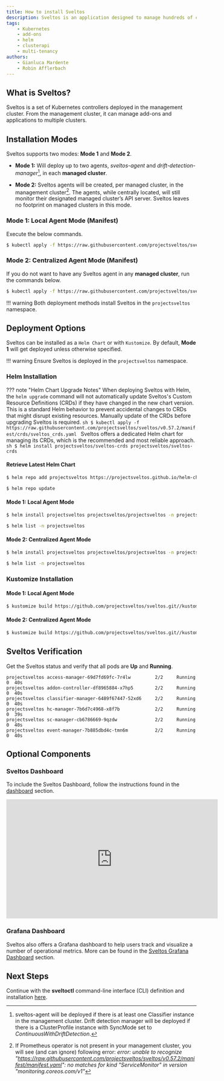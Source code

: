 ```yaml
---
title: How to install Sveltos
description: Sveltos is an application designed to manage hundreds of clusters by providing declarative cluster APIs. Learn here how to install Sveltos.
tags:
    - Kubernetes
    - add-ons
    - helm
    - clusterapi
    - multi-tenancy
authors:
    - Gianluca Mardente
    - Robin Afflerbach
---
```


## What is Sveltos?

Sveltos is a set of Kubernetes controllers deployed in the management cluster. From the management cluster, it can manage add-ons and applications to multiple clusters.

## Installation Modes

Sveltos supports two modes: **Mode 1** and **Mode 2**.

- **Mode 1:** Will deploy up to two agents, *sveltos-agent* and *drift-detection-manager*[^1], in each **managed cluster**.

- **Mode 2:** Sveltos agents will be created, per managed cluster, in the management cluster[^2]. The agents, while centrally located, will still monitor their designated managed cluster’s API server. Sveltos leaves no footprint on managed clusters in this mode.

### Mode 1: Local Agent Mode (Manifest)

Execute the below commands.

```sh
$ kubectl apply -f https://raw.githubusercontent.com/projectsveltos/sveltos/v0.57.2/manifest/manifest.yaml
```

### Mode 2: Centralized Agent Mode (Manifest)

If you do not want to have any Sveltos agent in any **managed cluster**, run the commands below.

```sh
$ kubectl apply -f https://raw.githubusercontent.com/projectsveltos/sveltos/v0.57.2/manifest/agents_in_mgmt_cluster_manifest.yaml
```

!!! warning
    Both deployment methods install Sveltos in the `projectsveltos` namespace.

## Deployment Options

Sveltos can be installed as a `Helm Chart` or with `Kustomize`. By default, **Mode 1** will get deployed unless otherwise specified.

!!! warning
    Ensure Sveltos is deployed in the `projectsveltos` namespace.

### Helm Installation

??? note "Helm Chart Upgrade Notes"
    When deploying Sveltos with Helm, the `helm upgrade` command will not automatically update Sveltos's Custom Resource Definitions (CRDs) if they have changed in the new chart version. This is a standard Helm behavior to prevent accidental changes to CRDs that might disrupt existing resources. Manually update of the CRDs before upgrading Sveltos is required.
    ```sh
    $ kubectl apply -f https://raw.githubusercontent.com/projectsveltos/sveltos/v0.57.2/manifest/crds/sveltos_crds.yaml
    ```
    Sveltos offers a dedicated Helm chart for managing its CRDs, which is the recommended and most reliable approach.
    ```sh
    $ helm install projectsveltos/sveltos-crds projectsveltos/sveltos-crds
    ```
#### Retrieve Latest Helm Chart

```sh
$ helm repo add projectsveltos https://projectsveltos.github.io/helm-charts

$ helm repo update
```

#### Mode 1: Local Agent Mode

```sh
$ helm install projectsveltos projectsveltos/projectsveltos -n projectsveltos --create-namespace

$ helm list -n projectsveltos
```

#### Mode 2: Centralized Agent Mode

```sh
$ helm install projectsveltos projectsveltos/projectsveltos -n projectsveltos --create-namespace --set agent.managementCluster=true

$ helm list -n projectsveltos
```

### Kustomize Installation

#### Mode 1: Local Agent Mode

```sh
$ kustomize build https://github.com/projectsveltos/sveltos.git//kustomize/base\?timeout\=120\&ref\=v0.57.2 |kubectl apply -f -
```

#### Mode 2: Centralized Agent Mode

```sh
$ kustomize build https://github.com/projectsveltos/sveltos.git//kustomize/overlays/agentless-mode\?timeout\=120\&ref\=v0.57.2 |kubectl apply -f -
```

## Sveltos Verification

Get the Sveltos status and verify that all pods are **Up** and **Running**.

```
projectsveltos access-manager-69d7fd69fc-7r4lw         2/2     Running   0  40s
projectsveltos addon-controller-df8965884-x7hp5        2/2     Running   0  40s
projectsveltos classifier-manager-6489f67447-52xd6     2/2     Running   0  40s
projectsveltos hc-manager-7b6d7c4968-x8f7b             2/2     Running   0  39s
projectsveltos sc-manager-cb6786669-9qzdw              2/2     Running   0  40s
projectsveltos event-manager-7b885dbd4c-tmn6m          2/2     Running   0  40s
```

## Optional Components

### Sveltos Dashboard

To include the Sveltos Dashboard, follow the instructions found in the [dashboard](../optional/dashboard.md) section.

<iframe width="560" height="315" src="https://www.youtube.com/embed/FjFtvrG8LWQ?si=mS8Yt2pleGsl33fK" title="Sveltos Dashboard" frameborder="0" allow="accelerometer; autoplay; clipboard-write; encrypted-media; gyroscope; picture-in-picture; web-share" referrerpolicy="strict-origin-when-cross-origin" allowfullscreen></iframe>

### Grafana Dashboard
Sveltos also offers a Grafana dashboard to help users track and visualize a number of operational metrics. More can be found in the [Sveltos Grafana Dashboard](../optional/grafanadashboard.md) section.

## Next Steps

Continue with the **sveltoctl** command-line interface (CLI) definition and installation [here](../sveltosctl/sveltosctl.md).

[^1]: sveltos-agent will be deployed if there is at least one Classifier instance in the management cluster. Drift detection manager will be deployed if there is a ClusterProfile instance with SyncMode set to *ContinuousWithDriftDetection*.
[^2]: If Prometheus operator is not present in your management cluster, you will see (and can ignore) following error: *error: unable to recognize "https://raw.githubusercontent.com/projectsveltos/sveltos/v0.57.2/manifest/manifest.yaml": no matches for kind "ServiceMonitor" in version "monitoring.coreos.com/v1"*
[^3]: Sveltos collects **minimal**, **anonymised** data. That includes the `version information` alognside `cluster management data` (number of managed SveltosClusters, CAPI clusters, number of ClusterProdiles/Profiles and ClusterSummaries). To **opt-out**, for Helm-based installations use ```helm install projectsveltos projectsveltos/projectsveltos -n projectsveltos --create-namespace --set telemetry.disabled=true``` and for manual deployment use the ```--disable-telemetry=true``` flag in the Sveltos `addon-controller` configuration.
